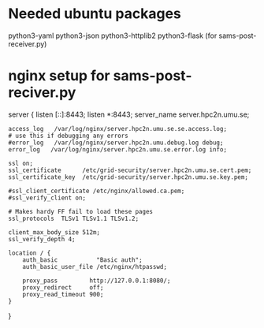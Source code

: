 
# Needed ubuntu packages

python3-yaml
python3-json
python3-httplib2
python3-flask	(for sams-post-receiver.py)

# nginx setup for sams-post-reciver.py

  server {
    listen       [::]:8443;
    listen       *:8443;
    server_name  server.hpc2n.umu.se;

    access_log   /var/log/nginx/server.hpc2n.umu.se.se.access.log;
    # use this if debugging any errors
    #error_log   /var/log/nginx/server.hpc2n.umu.debug.log debug; 
    error_log   /var/log/nginx/server.hpc2n.umu.se.error.log info; 

    ssl on;
    ssl_certificate      /etc/grid-security/server.hpc2n.umu.se.cert.pem;
    ssl_certificate_key  /etc/grid-security/server.hpc2n.umu.se.key.pem;

    #ssl_client_certificate /etc/nginx/allowed.ca.pem;
    #ssl_verify_client on;

    # Makes hardy FF fail to load these pages
    ssl_protocols  TLSv1 TLSv1.1 TLSv1.2;

    client_max_body_size 512m;
    ssl_verify_depth 4;

    location / {
        auth_basic           "Basic auth";
        auth_basic_user_file /etc/nginx/htpasswd; 

        proxy_pass         http://127.0.0.1:8080/;
        proxy_redirect     off;
        proxy_read_timeout 900;
    }
  }
